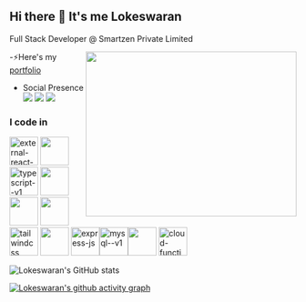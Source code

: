 ## Hi there 👋 It's me Lokeswaran

Full Stack Developer @ Smartzen Private Limited 

<img align="right" width="370" height="290" src="[https://i.pinimg.com/originals/47/f0/34/47f0342cec72b800463bf003eac1257e.gif](https://i.imgur.com/dSZ09KI.gif)">


-⚡Here's my [portfolio](https://lokeswaran-m.github.io/Portfolio-/)                                                 
<!-- - Engineeing at [<img src="https://www.highbrowtechnology.com/_next/image?url=https%3A%2F%2Fhighbrow-resources.s3.amazonaws.com%2FHighbrow%2BWebsite%2BContent%2FHighbrow_Light.png&w=256&q=75" height="24">](https://www.highbrowtechnology.com/),
 - Previously worked with [<img src="https://upload.wikimedia.org/wikipedia/commons/a/ac/ZOHO_New.png" height="24">](https://www.zoho.com/) [<img height="24" width="24" src="https://static.zohocdn.com/catalyst-cdn/img/welcomeloader-b6a4057dc7.gif">](https://catalyst.zoho.com/) -->
- Social Presence
<br />  [<img src="https://img.shields.io/badge/instagram-d62976?style=for-the-badge&logo=instagram&logoColor=white" />](https://www.instagram.com/mr__l_o_k_i__) [<img src="https://img.shields.io/badge/Twitter-1DA1F2?style=for-the-badge&logo=twitter&logoColor=white" />](https://x.com/Mr_l_o_k_i_)  [<img src="https://img.shields.io/badge/LinkedIn-0077B5?style=for-the-badge&logo=linkedin&logoColor=white" />](https://www.linkedin.com/in/hareesh-r/)


### I code in
<img width="50" height="50" src="https://img.icons8.com/external-tal-revivo-color-tal-revivo/48/external-react-a-javascript-library-for-building-user-interfaces-logo-color-tal-revivo.png" alt="external-react-a-javascript-library-for-building-user-interfaces-logo-color-tal-revivo"/> <img height="50" width="50" src="https://img.icons8.com/color/48/000000/javascript.png"/><img width="50" height="50" src="https://img.icons8.com/fluency/48/typescript--v1.png" alt="typescript--v1"/> <img height="50" width="50" src="https://img.icons8.com/color/48/000000/html-5.png" /> <img height="50" width="50" src="https://img.icons8.com/color/48/000000/css3.png" />  <img height="50" width="50" src="https://img.icons8.com/color/48/000000/bootstrap.png" /><img width="50" height="50" src="https://img.icons8.com/color/48/tailwindcss.png" alt="tailwindcss"/> <img height="50" width="50" src="https://img.icons8.com/color/48/000000/nodejs.png"/> 
<img width="50" height="50" src="https://img.icons8.com/nolan/64/express-js.png" alt="express-js"/><img width="50" height="50" src="https://img.icons8.com/color/48/mysql--v1.png" alt="mysql--v1"/><img height="50" width="50" src="https://img.icons8.com/color/48/000000/mongodb.png"/> <img width="50" height="50" src="https://img.icons8.com/color/48/cloud-function.png" alt="cloud-function"/>



![Lokeswaran's GitHub stats](https://github-readme-stats.vercel.app/api?username=Lokeswaran-M&theme=dark&show_icons=true&&hide=issues,contribs)

[![Lokeswaran's github activity graph](https://github-readme-activity-graph.vercel.app/graph?username=Lokeswaran-M&bg_color=000000&color=ffffff&line=51f565&point=ffffff&area=true&hide_border=true)](https://github.com/ashutosh00710/github-readme-activity-graph)



